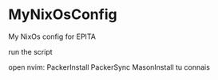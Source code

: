 # MyNixOsConfig
My NixOs config for EPITA

run the script

open nvim:
PackerInstall
PackerSync
MasonInstall tu connais
